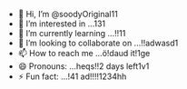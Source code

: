 - 👋 Hi, I’m @soodyOriginal11
- 👀 I’m interested in ...131
- 🌱 I’m currently learning ...!!11
- 💞️ I’m looking to collaborate on ...!!adwasd1
- 📫 How to reach me ...ö!daud it!1ge
- 😄 Pronouns: ...heqs!!2 days left1v1
- ⚡ Fun fact: ...!41
ad!!!!1234hh
<!---ad
soodyOriginal/soodyOriginal is a ✨ special ✨ repository because its `README.md` (this file) appears on your GitHub profile.
You can click the Preview link to take a look at your changes.
--->
